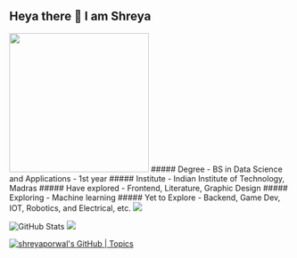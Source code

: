 ## Heya there 👋 I am Shreya 


<img src="https://avatars.githubusercontent.com/u/60391776?v=4" style="height:250px"/>
##### Degree - BS in Data Science and Applications - 1st year
##### Institute - Indian Institute of Technology, Madras
##### Have explored - Frontend, Literature, Graphic Design
##### Exploring - Machine learning
##### Yet to Explore - Backend, Game Dev, IOT, Robotics, and Electrical, etc.

 <img src="https://github-readme-streak-stats.herokuapp.com/?user=porwalshreyaa"/>

![GitHub Stats](https://github-readme-stats.vercel.app/api?username=porwalshreyaa&repo=github-readme-stats&cache_seconds=86400&theme=holi)             <img src="https://github-readme-stats.vercel.app/api/top-langs?username=porwalshreyaa&layout=compact"/>

[![shreyaporwal's GitHub | Topics](https://stats.quine.sh/shreyaporwal/topics-over-time?theme=dark)](https://quine.sh?utm_source=widgets&utm_campaign=shreyaporwal)

